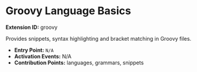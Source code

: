 # Groovy Language Basics

**Extension ID:** groovy

Provides snippets, syntax highlighting and bracket matching in Groovy files.

* **Entry Point:** `N/A`
* **Activation Events:** N/A
* **Contribution Points:** languages, grammars, snippets
